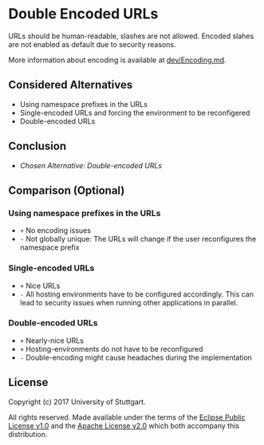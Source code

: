 # Double Encoded URLs

URLs should be human-readable, slashes are not allowed.
Encoded slahes are not enabled as default due to security reasons.

More information about encoding is available at [dev/Encoding.md](dev/Encoding).

## Considered Alternatives

* Using namespace prefixes in the URLs
* Single-encoded URLs and forcing the environment to be reconfigered
* Double-encoded URLs

## Conclusion

* *Chosen Alternative: Double-encoded URLs*

## Comparison (Optional)

### Using namespace prefixes in the URLs

* `+` No encoding issues
* `-` Not globally unique: The URLs will change if the user reconfigures the namespace prefix

### Single-encoded URLs

* `+` Nice URLs
* `-` All hosting environments have to be configured accordingly. This can lead to security issues when running other applications in parallel.

### Double-encoded URLs

* `+` Nearly-nice URLs
* `+` Hosting-environments do not have to be reconfigured
* `-` Double-encoding might cause headaches during the implementation

## License

Copyright (c) 2017 University of Stuttgart.

All rights reserved. Made available under the terms of the [Eclipse Public License v1.0] and the [Apache License v2.0] which both accompany this distribution.

 [Apache License v2.0]: http://www.apache.org/licenses/LICENSE-2.0.html
 [Eclipse Public License v1.0]: http://www.eclipse.org/legal/epl-v10.html
